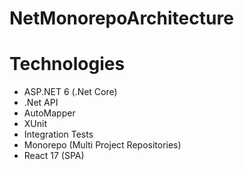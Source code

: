 ﻿
# NetMonorepoArchitecture

# Technologies
- ASP.NET 6 (.Net Core)
- .Net API
- AutoMapper
- XUnit
- Integration Tests
- Monorepo (Multi Project Repositories)
- React 17 (SPA)